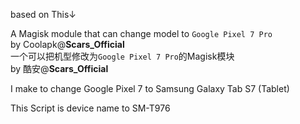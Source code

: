 based on This↓

A Magisk module that can change model to `Google Pixel 7 Pro`<br>
by Coolapk@**Scars_Official**<br>
一个可以把机型修改为`Google Pixel 7 Pro`的Magisk模块<br>
by 酷安@**Scars_Official**

I make to change Google Pixel 7 to Samsung Galaxy Tab S7 (Tablet)

This Script is device name to SM-T976

